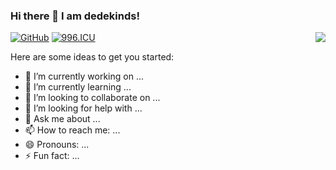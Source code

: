 ### Hi there 👋 I am dedekinds!

<img align="right" src="https://github-readme-stats.vercel.app/api?username=dedekinds&show_icons=true&icon_color=CE1D2D&text_color=718096&bg_color=ffffff&hide_title=true" />


[![GitHub](https://img.shields.io/badge/dynamic/json?logo=github&label=GitHub&labelColor=495867&color=495867&query=%24.data.totalSubs&url=https%3A%2F%2Fapi.spencerwoo.com%2Fsubstats%2F%3Fsource%3Dgithub%26queryKey%3Dspencerwooo&style=flat-square)](https://github.com/dedekinds)
[![996.ICU](https://img.shields.io/badge/link-996.icu-red.svg)](https://996.icu) 


Here are some ideas to get you started:

- 🔭 I’m currently working on ...
- 🌱 I’m currently learning ...
- 👯 I’m looking to collaborate on ...
- 🤔 I’m looking for help with ...
- 💬 Ask me about ...
- 📫 How to reach me: ...
- 😄 Pronouns: ...
- ⚡ Fun fact: ...
